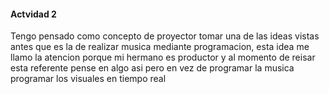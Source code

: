#### Actvidad 2

Tengo pensado como concepto de proyector tomar una de las ideas vistas antes que es la de realizar musica mediante programacion, esta idea me llamo la atencion porque mi hermano es productor y al momento de reisar esta
referente pense en algo asi pero en vez de programar la musica programar los visuales en tiempo real







